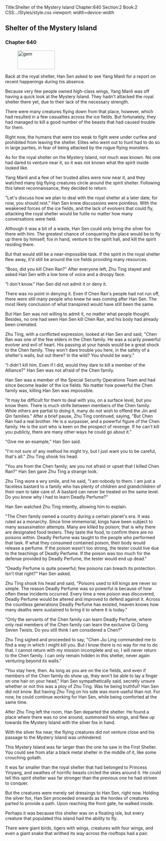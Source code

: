 Title:Shelter of the Mystery Island 
Chapter:640 
Section:2 
Book:2 
CSS:../Styles/style.css 
viewport: width=device-width
  
## Shelter of the Mystery Island
### Chapter 640 
<figure>
	<img src="../Images/gem.gif" alt="gem" id="gem" width="120" height="60" />
</figure>
  

  
  Back at the royal shelter, Han Sen asked to see Yang Manli for a report on recent happenings during his absence.

Because very few people owned high-class wings, Yang Manli was off having a quick look at the Mystery Island. They hadn't attacked the royal shelter there yet, due to their lack of the necessary strength.

There were many creatures flying down from that place, however, which had resulted in a few casualties across the ice fields. But fortunately, they had managed to kill a good number of the beasts that had caused trouble for them.

Right now, the humans that were too weak to fight were under curfew and prohibited from leaving the shelter. Elites who went out to hunt had to do so in large parties, in fear of being attacked by the rogue flying monsters.

As for the royal shelter on the Mystery Island, not much was known. No one had dared to venture near it, so it was not known what the spirit inside looked like.

Yang Manli and a few of her trusted allies were now near it, and they watched many big flying creatures circle around the spirit shelter. Following this latest reconnaissance, they decided to return.

"Let's discuss how we plan to deal with the royal shelter at a later date; for now, you should rest." Han Sen knew discussions were pointless. With the weakened forces of the ice fields, and the lack of evolvers that could fly, attacking the royal shelter would be futile no matter how many conversations were held.

Although it was a bit of a waste, Han Sen could only bring the silver fox there with him. The greatest chance of conquering the place would be to fly up there by himself, fox in hand, venture to the spirit hall, and kill the spirit residing there.

But that would still be a near-impossible task. If the spirit in the royal shelter flew away, it'd still be around the ice fields providing many resources.

"Boss, did you kill Chen Ran?" After everyone left, Zhu Ting stayed and asked Han Sen with a low tone of voice and a droopy face.

"I don't know." Han Sen did not admit it or deny it.

There was no point in denying it. Even if Chen Ran's people had not run off, there were still many people who knew he was coming after Han Sen. The most likely conclusion of what transpired would have still been the same.

But Han Sen was not willing to admit it, no matter what people thought. Besides, no one had seen Han Sen kill Chen Ran, and his body had already been cremated.

Zhu Ting, with a conflicted expression, looked at Han Sen and said, "Chen Ran was one of the few elders in the Chen family. He was a scarily powerful evolver and evil of heart. His passing at your hands would be a great shock to the Chen family. They won't dare trouble you here, in the safety of a shelter's walls, but out there? In the wild? You should be wary."

"I didn't kill him. Even if I did, would they dare to kill a member of the Alliance?" Han Sen was not afraid of the Chen family.

Han Sen was a member of the Special Security Operations Team and had since become leader of the ice fields. No matter how powerful the Chen family was, killing Han Sen was impossible.

"It may be difficult for them to deal with you, on a surface level, but you know them. There is much strife between members of the Chen family. While others are partial to doing it, many do not wish to offend the Jin and Qin families." After a brief pause, Zhu Ting continued, saying, "But Chen Ran had a real brother. He is a surpasser, and a powerful figure of the Chen family. He is the sort who is keen on the prospect of revenge. If he can't kill you publicly, there are many other ways he could go about it."

"Give me an example," Han Sen said.

"I'm not sure of any method he might try, but I just want you to be careful, that's all." Zhu Ting shook his head.

"You are from the Chen family; are you not afraid or upset that I killed Chen Ran?" Han Sen gave Zhu Ting a strange look.

Zhu Ting wore a wry smile, and he said, "I am nobody to them. I am just a faceless bastard to a family who has plenty of children and grandchildren of their own to take care of. A bastard can never be treated on the same level. Do you know why I had to learn Deadly Perfume?"

Han Sen watched Zhu Ting intently, allowing him to explain.

"The Chen family owned a country during a certain planet's era. It was ruled as a monarchy. Since time immemorial, kings have been subject to many assassination attempts. Many are killed by poison; that is why there are designated food testers. They taste the food, to confirm there are no poisons within. Deadly Perfume was taught to the people who performed that task. If what they consumed contained poison, their body would release a perfume. If the poison wasn't too strong, the tester could live due to the teachings of Deadly Perfume. If the poison was too much for the defense provided by Deadly Perfume, the tester would end up dead."

"Deadly Perfume is quite powerful; few poisons can breach its protection. Isn't that right?" Han Sen asked.

Zhu Ting shook his head and said, "Poisons used to kill kings are never so simple. The reason Deadly Perfume was so powerful is because of how often these incidents occurred. Every time a new poison was discovered, Deadly Perfume would be altered and improved to defend against it. Across the countless generations Deadly Perfume has existed, heaven knows how many deaths were sustained to bring it to where it is today."

"Only the servants of the Chen family can learn Deadly Perfume, where only real members of the Chen family can learn the exclusive Qi Gong Seven Twists. Do you still think I am considered a Chen?"

Zhu Ting sighed and proceeded to say, "Chen Jiu Ling commanded me to find a way in which I might kill you. But I know there is no way for me to do that. I cannot return with my mission incomplete and so, I will never return to the Chen family. I can only remain hidden in this shelter, never again venturing beyond its walls."

"You stay here, then. As long as you are on the ice fields, and even if members of the Chen family do show up, they won't be able to lay a finger on one hair on your head," Han Sen sympathetically said, secretly unsure whether or not this was a ploy of Zhu Ting. Was he being truthful? Han Sen did not know. But having Zhu Ting on his side was more useful than not. For now, he could continue working for Han Sen, while being comforted at the same time.

After Zhu Ting left the room, Han Sen departed the shelter. He found a place where there was no one around, summoned his wings, and flew up towards the Mystery Island with the silver fox in hand.

With the silver fox near, the flying creatures did not venture close and his passage to the Mystery Island was unhindered.

This Mystery Island was far larger than the one he saw in the First Shelter. You could see from afar a black metal shelter in the middle of it, like some crouching goliath.

It was far smaller than the royal shelter that had belonged to Princess Yinyang, and swathes of horrific beasts circled the skies around it. He could tell this spirit shelter was far stronger than the previous one he had striven to conquer.

But the creatures were merely set dressings to Han Sen, right now. Holding the silver fox, Han Sen proceeded onwards as the hordes of creatures parted to provide a path. Upon reaching the front gate, he walked inside.

Perhaps it was because this shelter was on a floating isle, but every creature that populated this island had the ability to fly.

There were giant birds, tigers with wings, creatures with four wings, and even a giant snake that writhed its way across the rooftops had a pair.
